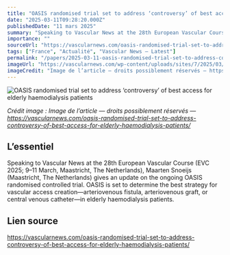 ```yaml
---
title: "OASIS randomised trial set to address ‘controversy’ of best access for elderly haemodialysis patients"
date: "2025-03-11T09:28:20.000Z"
publishedDate: "11 mars 2025"
summary: "Speaking to Vascular News at the 28th European Vascular Course (EVC 2025; 9–11 March, Maastricht, The Netherlands), Maarten Snoeijs (Maastricht, The Netherlands) gives an update on the ongoing OASIS randomised controlled trial. OASIS is set to determine the best strategy for vascular access creation—arteriovenous fistula, arteriovenous graft, or central venous catheter—in elderly haemodialysis patients."
importance: ""
sourceUrl: "https://vascularnews.com/oasis-randomised-trial-set-to-address-controversy-of-best-access-for-elderly-haemodialysis-patients/"
tags: ["France", "Actualité", "Vascular News — Latest"]
permalink: "/papers/2025-03-11-oasis-randomised-trial-set-to-address-controversy-of-best-access-for-elderly-haemodialysis-patients"
imageUrl: "https://vascularnews.com/wp-content/uploads/sites/7/2025/03/Website-1.png"
imageCredit: "Image de l’article — droits possiblement réservés — https://vascularnews.com/oasis-randomised-trial-set-to-address-controversy-of-best-access-for-elderly-haemodialysis-patients/"
---
```


![OASIS randomised trial set to address ‘controversy’ of best access for elderly haemodialysis patients](https://vascularnews.com/wp-content/uploads/sites/7/2025/03/Website-1.png)

*Crédit image : Image de l’article — droits possiblement réservés — https://vascularnews.com/oasis-randomised-trial-set-to-address-controversy-of-best-access-for-elderly-haemodialysis-patients/*

## L’essentiel

Speaking to Vascular News at the 28th European Vascular Course (EVC 2025; 9–11 March, Maastricht, The Netherlands), Maarten Snoeijs (Maastricht, The Netherlands) gives an update on the ongoing OASIS randomised controlled trial. OASIS is set to determine the best strategy for vascular access creation—arteriovenous fistula, arteriovenous graft, or central venous catheter—in elderly haemodialysis patients.

## Lien source

https://vascularnews.com/oasis-randomised-trial-set-to-address-controversy-of-best-access-for-elderly-haemodialysis-patients/
